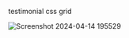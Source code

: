 testimonial css grid

![Screenshot 2024-04-14 195529](https://github.com/ubeyidah/testimonial-grid/assets/159727076/ca1a270b-87d6-41f5-8331-0bf92437791f)
